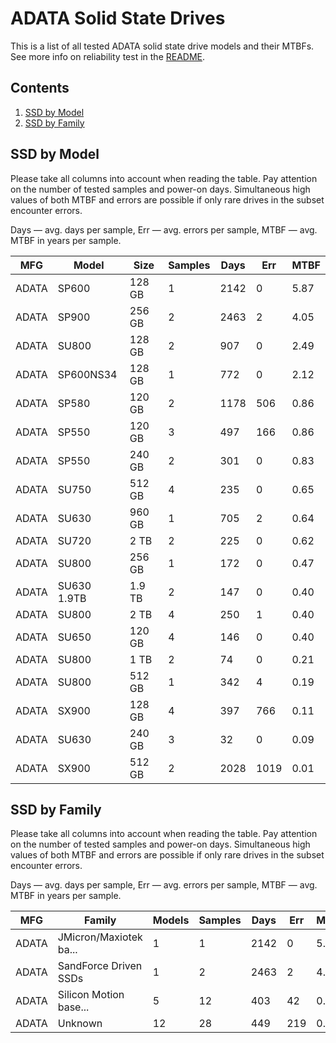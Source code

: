 ADATA Solid State Drives
========================

This is a list of all tested ADATA solid state drive models and their MTBFs. See
more info on reliability test in the [README](https://github.com/linuxhw/EnterpriseDrive).

Contents
--------

1. [ SSD by Model  ](#ssd-by-model)
2. [ SSD by Family ](#ssd-by-family)

SSD by Model
------------

Please take all columns into account when reading the table. Pay attention on the
number of tested samples and power-on days. Simultaneous high values of both MTBF
and errors are possible if only rare drives in the subset encounter errors.

Days — avg. days per sample,
Err  — avg. errors per sample,
MTBF — avg. MTBF in years per sample.

| MFG       | Model              | Size   | Samples | Days  | Err   | MTBF |
|-----------|--------------------|--------|---------|-------|-------|------|
| ADATA     | SP600              | 128 GB | 1       | 2142  | 0     | 5.87   |
| ADATA     | SP900              | 256 GB | 2       | 2463  | 2     | 4.05   |
| ADATA     | SU800              | 128 GB | 2       | 907   | 0     | 2.49   |
| ADATA     | SP600NS34          | 128 GB | 1       | 772   | 0     | 2.12   |
| ADATA     | SP580              | 120 GB | 2       | 1178  | 506   | 0.86   |
| ADATA     | SP550              | 120 GB | 3       | 497   | 166   | 0.86   |
| ADATA     | SP550              | 240 GB | 2       | 301   | 0     | 0.83   |
| ADATA     | SU750              | 512 GB | 4       | 235   | 0     | 0.65   |
| ADATA     | SU630              | 960 GB | 1       | 705   | 2     | 0.64   |
| ADATA     | SU720              | 2 TB   | 2       | 225   | 0     | 0.62   |
| ADATA     | SU800              | 256 GB | 1       | 172   | 0     | 0.47   |
| ADATA     | SU630 1.9TB        | 1.9 TB | 2       | 147   | 0     | 0.40   |
| ADATA     | SU800              | 2 TB   | 4       | 250   | 1     | 0.40   |
| ADATA     | SU650              | 120 GB | 4       | 146   | 0     | 0.40   |
| ADATA     | SU800              | 1 TB   | 2       | 74    | 0     | 0.21   |
| ADATA     | SU800              | 512 GB | 1       | 342   | 4     | 0.19   |
| ADATA     | SX900              | 128 GB | 4       | 397   | 766   | 0.11   |
| ADATA     | SU630              | 240 GB | 3       | 32    | 0     | 0.09   |
| ADATA     | SX900              | 512 GB | 2       | 2028  | 1019  | 0.01   |

SSD by Family
-------------

Please take all columns into account when reading the table. Pay attention on the
number of tested samples and power-on days. Simultaneous high values of both MTBF
and errors are possible if only rare drives in the subset encounter errors.

Days — avg. days per sample,
Err  — avg. errors per sample,
MTBF — avg. MTBF in years per sample.

| MFG       | Family                 | Models | Samples | Days  | Err   | MTBF |
|-----------|------------------------|--------|---------|-------|-------|------|
| ADATA     | JMicron/Maxiotek ba... | 1      | 1       | 2142  | 0     | 5.87   |
| ADATA     | SandForce Driven SSDs  | 1      | 2       | 2463  | 2     | 4.05   |
| ADATA     | Silicon Motion base... | 5      | 12      | 403   | 42    | 0.92   |
| ADATA     | Unknown                | 12     | 28      | 449   | 219   | 0.44   |
